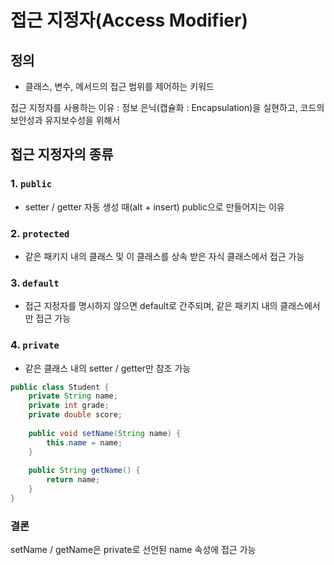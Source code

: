 # 접근 지정자(Access Modifier)

## 정의

- 클래스, 변수, 메서드의 접근 범위를 제어하는 키워드

접근 지정자를 사용하는 이유 : 정보 은닉(캡슐화 : Encapsulation)을 실현하고, 코드의 보안성과 유지보수성을 위해서

## 접근 지정자의 종류

### 1. `public`
- setter / getter 자동 생성 때(alt + insert) public으로 만들어지는 이유

### 2. `protected`
- 같은 패키지 내의 클래스 및 이 클래스를 상속 받은 자식 클래스에서 접근 가능
### 3. `default`
- 접근 지정자를 명시하지 않으면 default로 간주되며, 같은 패키지 내의 클래스에서만 접근 가능

### 4. `private`
- 같은 클래스 내의 setter / getter만 참조 가능
```java
public class Student {
    private String name;
    private int grade;
    private double score;
    
    public void setName(String name) {
        this.name = name;
    }
    
    public String getName() {
        return name;
    }
}
```

### 결론
setName / getName은 private로 선언된 name 속성에 접근 가능









